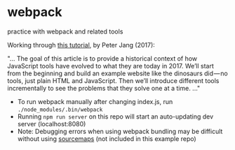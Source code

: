 # webpack
practice with webpack and related tools

Working through [this tutorial](https://medium.com/the-node-js-collection/modern-javascript-explained-for-dinosaurs-f695e9747b70), by Peter Jang (2017):

"...
The goal of this article is to provide a historical context of how JavaScript tools have evolved to what they are today in 2017. We’ll start from the beginning and build an example website like the dinosaurs did — no tools, just plain HTML and JavaScript. Then we’ll introduce different tools incrementally to see the problems that they solve one at a time. ..."

  * To run webpack manually after changing index.js, run <code>./node_modules/.bin/webpack</code>
  * Running <code>npm run server</code> on this repo will start an auto-updating dev server (localhost:8080)
  * Note: Debugging errors when using webpack bundling may be difficult without using [sourcemaps](https://webpack.js.org/guides/development/#using-source-maps) (not included in this example repo)
